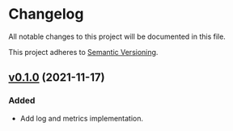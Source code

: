 # Changelog

All notable changes to this project will be documented in this file.

This project adheres to [Semantic Versioning](https://semver.org/spec/v2.0.0.html).

## [v0.1.0](https://github.com/acreage/okestra/tree/v0.1.0) (2021-11-17)

### Added

- Add log and metrics implementation.
